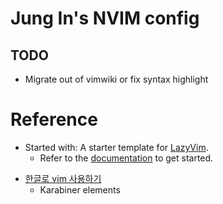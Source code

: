 # Jung In's NVIM config
## TODO 
- Migrate out of vimwiki or fix syntax highlight


# Reference
- Started with: A starter template for [LazyVim](https://github.com/LazyVim/LazyVim).
  - Refer to the [documentation](https://lazyvim.github.io/installation) to get started.
* [한글로 vim 사용하기](https://github.com/johngrib/simple_vim_guide/blob/master/md/with_korean.md)
  - Karabiner elements
